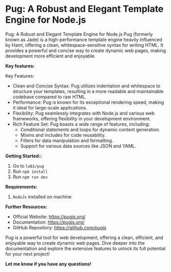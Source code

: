 # Pug: A Robust and Elegant Template Engine for Node.js

Pug: A Robust and Elegant Template Engine for Node.js
Pug (formerly known as Jade) is a high-performance template engine heavily influenced by Haml, offering a clean, whitespace-sensitive syntax for writing HTML. It provides a powerful and concise way to create dynamic web pages, making development more efficient and enjoyable.

**Key features:**

Key Features:

* Clean and Concise Syntax: Pug utilizes indentation and whitespace to structure your templates, resulting in a more readable and maintainable codebase compared to raw HTML.
* Performance: Pug is known for its exceptional rendering speed, making it ideal for large-scale applications.
* Flexibility: Pug seamlessly integrates with Node.js and various web frameworks, offering flexibility in your development environment.
* Rich Feature Set: Pug boasts a wide range of features, including:
  * Conditional statements and loops for dynamic content generation.
  * Mixins and includes for code reusability.
  * Filters for data manipulation and formatting.
  * Support for various data sources like JSON and YAML.

**Getting Started::**

1. Go to `lab1/pug`
2. Run `npm install`
3. Run `npm run dev`

**Requirements:**

1. `NodeJs` installed on machine

**Further Resources:**

* Official Website: <https://pugjs.org/>
* Documentation: <https://pugjs.org/>
* GitHub Repository: <https://github.com/pugjs>

Pug is a powerful tool for web development, offering a clean, efficient, and enjoyable way to create dynamic web pages. Dive deeper into the documentation and explore the extensive features to unlock its full potential for your next project!

**Let me know if you have any questions!**
